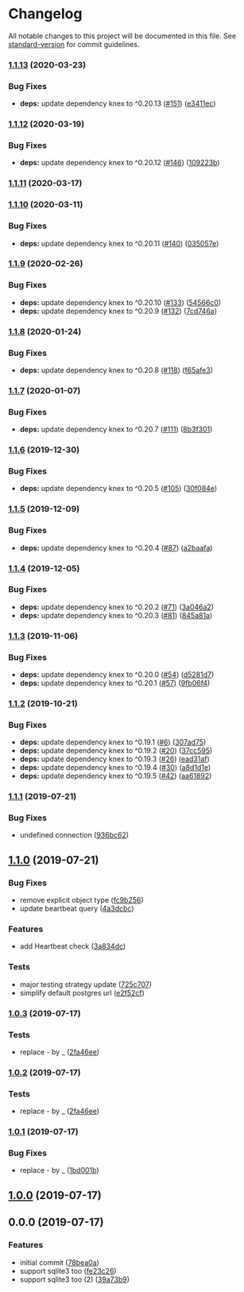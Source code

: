 # Changelog

All notable changes to this project will be documented in this file. See [standard-version](https://github.com/conventional-changelog/standard-version) for commit guidelines.

### [1.1.13](https://github.com/SocialGouv/jest-environment-knex/compare/v1.1.12...v1.1.13) (2020-03-23)


### Bug Fixes

* **deps:** update dependency knex to ^0.20.13 ([#151](https://github.com/SocialGouv/jest-environment-knex/issues/151)) ([e3411ec](https://github.com/SocialGouv/jest-environment-knex/commit/e3411ecaf1a04701add211d4de7c7c9685cd5c29))

### [1.1.12](https://github.com/SocialGouv/jest-environment-knex/compare/v1.1.11...v1.1.12) (2020-03-19)


### Bug Fixes

* **deps:** update dependency knex to ^0.20.12 ([#146](https://github.com/SocialGouv/jest-environment-knex/issues/146)) ([109223b](https://github.com/SocialGouv/jest-environment-knex/commit/109223bc5099b62b638523fe40932be631b53de0))

### [1.1.11](https://github.com/SocialGouv/jest-environment-knex/compare/v1.1.10...v1.1.11) (2020-03-17)

### [1.1.10](https://github.com/SocialGouv/jest-environment-knex/compare/v1.1.9...v1.1.10) (2020-03-11)


### Bug Fixes

* **deps:** update dependency knex to ^0.20.11 ([#140](https://github.com/SocialGouv/jest-environment-knex/issues/140)) ([035057e](https://github.com/SocialGouv/jest-environment-knex/commit/035057ecfb0f95cc83262e6fdf46ad37751d82e7))

### [1.1.9](https://github.com/SocialGouv/jest-environment-knex/compare/v1.1.8...v1.1.9) (2020-02-26)


### Bug Fixes

* **deps:** update dependency knex to ^0.20.10 ([#133](https://github.com/SocialGouv/jest-environment-knex/issues/133)) ([54566c0](https://github.com/SocialGouv/jest-environment-knex/commit/54566c0fb1d622b5a95d351574fe96a1e87c9939))
* **deps:** update dependency knex to ^0.20.9 ([#132](https://github.com/SocialGouv/jest-environment-knex/issues/132)) ([7cd746a](https://github.com/SocialGouv/jest-environment-knex/commit/7cd746aad99d76fc881e888daeb8f589004d27b5))

### [1.1.8](https://github.com/SocialGouv/jest-environment-knex/compare/v1.1.7...v1.1.8) (2020-01-24)


### Bug Fixes

* **deps:** update dependency knex to ^0.20.8 ([#118](https://github.com/SocialGouv/jest-environment-knex/issues/118)) ([f65afe3](https://github.com/SocialGouv/jest-environment-knex/commit/f65afe34ffc8a41cb2b99ab8039644a45dab62e0))

### [1.1.7](https://github.com/SocialGouv/jest-environment-knex/compare/v1.1.6...v1.1.7) (2020-01-07)


### Bug Fixes

* **deps:** update dependency knex to ^0.20.7 ([#111](https://github.com/SocialGouv/jest-environment-knex/issues/111)) ([8b3f301](https://github.com/SocialGouv/jest-environment-knex/commit/8b3f3016785591e2a6f8790533b0ffd04ed24684))

### [1.1.6](https://github.com/SocialGouv/jest-environment-knex/compare/v1.1.5...v1.1.6) (2019-12-30)


### Bug Fixes

* **deps:** update dependency knex to ^0.20.5 ([#105](https://github.com/SocialGouv/jest-environment-knex/issues/105)) ([30f084e](https://github.com/SocialGouv/jest-environment-knex/commit/30f084e5059c3eb5ee1149eb751f14a4acb63629))

### [1.1.5](https://github.com/SocialGouv/jest-environment-knex/compare/v1.1.4...v1.1.5) (2019-12-09)


### Bug Fixes

* **deps:** update dependency knex to ^0.20.4 ([#87](https://github.com/SocialGouv/jest-environment-knex/issues/87)) ([a2baafa](https://github.com/SocialGouv/jest-environment-knex/commit/a2baafa346a6c6cb88d74cd4e7ca7720bad1f8ff))

### [1.1.4](https://github.com/SocialGouv/jest-environment-knex/compare/v1.1.3...v1.1.4) (2019-12-05)


### Bug Fixes

* **deps:** update dependency knex to ^0.20.2 ([#71](https://github.com/SocialGouv/jest-environment-knex/issues/71)) ([3a046a2](https://github.com/SocialGouv/jest-environment-knex/commit/3a046a25b9b5d9f5dafae05f7520e065f0101090))
* **deps:** update dependency knex to ^0.20.3 ([#81](https://github.com/SocialGouv/jest-environment-knex/issues/81)) ([845a81a](https://github.com/SocialGouv/jest-environment-knex/commit/845a81adcd87134a0f68aaf6e0052e22e57ea3a6))

### [1.1.3](https://github.com/SocialGouv/jest-environment-knex/compare/v1.1.2...v1.1.3) (2019-11-06)


### Bug Fixes

* **deps:** update dependency knex to ^0.20.0 ([#54](https://github.com/SocialGouv/jest-environment-knex/issues/54)) ([d5281d7](https://github.com/SocialGouv/jest-environment-knex/commit/d5281d75d7d1000898bf0731e5e8aaa91e5764cb))
* **deps:** update dependency knex to ^0.20.1 ([#57](https://github.com/SocialGouv/jest-environment-knex/issues/57)) ([9fb06f4](https://github.com/SocialGouv/jest-environment-knex/commit/9fb06f48a2f4fd43deda51871a82e87a3efa5d0d))

### [1.1.2](https://github.com/SocialGouv/jest-environment-knex/compare/v1.1.1...v1.1.2) (2019-10-21)


### Bug Fixes

* **deps:** update dependency knex to ^0.19.1 ([#6](https://github.com/SocialGouv/jest-environment-knex/issues/6)) ([307ad75](https://github.com/SocialGouv/jest-environment-knex/commit/307ad753c4bf0c46f31a4570188acfd2430fd22b))
* **deps:** update dependency knex to ^0.19.2 ([#20](https://github.com/SocialGouv/jest-environment-knex/issues/20)) ([37cc595](https://github.com/SocialGouv/jest-environment-knex/commit/37cc5959b191c0945d7f5e67be30e7c30093f951))
* **deps:** update dependency knex to ^0.19.3 ([#26](https://github.com/SocialGouv/jest-environment-knex/issues/26)) ([ead31af](https://github.com/SocialGouv/jest-environment-knex/commit/ead31af88b223df6d9d283cc6dd145cd6a2634d1))
* **deps:** update dependency knex to ^0.19.4 ([#30](https://github.com/SocialGouv/jest-environment-knex/issues/30)) ([a8d1d1e](https://github.com/SocialGouv/jest-environment-knex/commit/a8d1d1ec68e0c54573bfc90365bb8d350b2cb37e))
* **deps:** update dependency knex to ^0.19.5 ([#42](https://github.com/SocialGouv/jest-environment-knex/issues/42)) ([aa61892](https://github.com/SocialGouv/jest-environment-knex/commit/aa6189250b8e783cb4e21d85aad26e419db21ef7))

### [1.1.1](https://github.com/SocialGouv/jest-environment-knex/compare/v1.1.0...v1.1.1) (2019-07-21)


### Bug Fixes

* undefined connection ([936bc62](https://github.com/SocialGouv/jest-environment-knex/commit/936bc62))



## [1.1.0](https://github.com/SocialGouv/jest-environment-knex/compare/v1.0.3...v1.1.0) (2019-07-21)


### Bug Fixes

* remove explicit object type ([fc9b256](https://github.com/SocialGouv/jest-environment-knex/commit/fc9b256))
* update beartbeat query ([4a3dcbc](https://github.com/SocialGouv/jest-environment-knex/commit/4a3dcbc))


### Features

* add Heartbeat check ([3a834dc](https://github.com/SocialGouv/jest-environment-knex/commit/3a834dc))


### Tests

* major testing strategy update ([725c707](https://github.com/SocialGouv/jest-environment-knex/commit/725c707))
* simplify default postgres url ([e2f52cf](https://github.com/SocialGouv/jest-environment-knex/commit/e2f52cf))



### [1.0.3](https://github.com/SocialGouv/jest-environment-knex/compare/v1.0.1...v1.0.3) (2019-07-17)


### Tests

*  replace - by _ ([2fa46ee](https://github.com/SocialGouv/jest-environment-knex/commit/2fa46ee))



### [1.0.2](https://github.com/SocialGouv/jest-environment-knex/compare/v1.0.1...v1.0.2) (2019-07-17)


### Tests

*  replace - by _ ([2fa46ee](https://github.com/SocialGouv/jest-environment-knex/commit/2fa46ee))



### [1.0.1](https://github.com/SocialGouv/emjpm/compare/v1.0.0...v1.0.1) (2019-07-17)


### Bug Fixes

* replace - by _ ([1bd001b](https://github.com/SocialGouv/emjpm/commit/1bd001b))



## [1.0.0](https://github.com/SocialGouv/emjpm/compare/v0.0.0...v1.0.0) (2019-07-17)



## 0.0.0 (2019-07-17)


### Features

* initial commit ([78bea0a](https://github.com/SocialGouv/emjpm/commit/78bea0a))
* support sqlite3 too ([fe23c26](https://github.com/SocialGouv/emjpm/commit/fe23c26))
* support sqlite3 too (2) ([39a73b9](https://github.com/SocialGouv/emjpm/commit/39a73b9))
